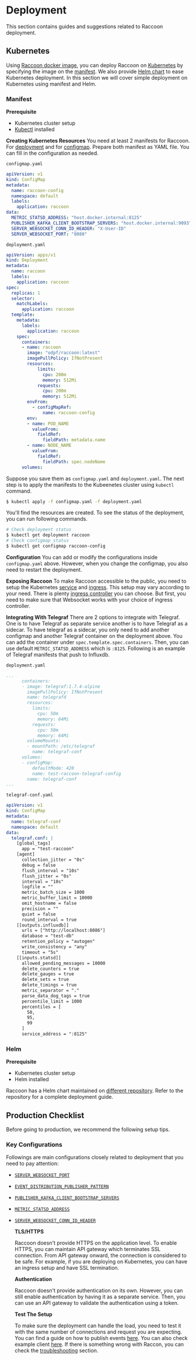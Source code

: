 # Deployment

This section contains guides and suggestions related to Raccoon deployment.

## Kubernetes

Using [Raccoon docker image](https://hub.docker.com/r/odpf/raccoon), you can deploy Raccoon on [Kubernetes](https://kubernetes.io/) by specifying the image on the [manifest](https://kubernetes.io/docs/concepts/workloads/controllers/deployment/#creating-a-deployment). We also provide [Helm chart](https://github.com/odpf/charts/tree/main/stable/raccoon) to ease Kubernetes deployment. In this section we will cover simple deployment on Kubernetes using manifest and Helm.

### Manifest

**Prerequisite**

* Kubernetes cluster setup
* [Kubectl](https://kubernetes.io/docs/tasks/tools/#kubectl) installed

**Creating Kubernetes Resources** You need at least 2 manifests for Raccoon. For [deployment](https://kubernetes.io/docs/concepts/workloads/controllers/deployment) and for [configmap](https://kubernetes.io/docs/tasks/configure-pod-container/configure-pod-configmap/). Prepare both manifest as YAML file. You can fill in the configuration as needed.

`configmap.yaml`

```yaml
apiVersion: v1
kind: ConfigMap
metadata:
  name: raccoon-config
  namespace: default
  labels:
    application: raccoon
data:
  METRIC_STATSD_ADDRESS: "host.docker.internal:8125"
  PUBLISHER_KAFKA_CLIENT_BOOTSTRAP_SERVERS: "host.docker.internal:9093"
  SERVER_WEBSOCKET_CONN_ID_HEADER: "X-User-ID"
  SERVER_WEBSOCKET_PORT: "8080"
```

`deployment.yaml`

```yaml
apiVersion: apps/v1
kind: Deployment
metadata:
  name: raccoon
  labels:
    application: raccoon
spec:
  replicas: 1
  selector:
    matchLabels:
      application: raccoon
  template:
    metadata:
      labels:
        application: raccoon
    spec:
      containers:
      - name: raccoon
        image: "odpf/raccoon:latest"
        imagePullPolicy: IfNotPresent
        resources:
            limits:
              cpu: 200m
              memory: 512Mi
            requests:
              cpu: 200m
              memory: 512Mi
        envFrom:
          - configMapRef:
              name: raccoon-config
        env:
        - name: POD_NAME
          valueFrom:
            fieldRef:
              fieldPath: metadata.name
        - name: NODE_NAME
          valueFrom:
            fieldRef:
              fieldPath: spec.nodeName
      volumes:
```

Suppose you save them as `configmap.yaml` and `deployment.yaml`. The next step is to apply the manifests to the Kubeenetes cluster using `kubectl` command.

```bash
$ kubectl apply -f configmap.yaml -f deployment.yaml
```

You'll find the resources are created. To see the status of the deployment, you can run following commands.

```bash
# Check deployment status
$ kubectl get deployment raccoon
# Check configmap status
$ kubectl get configmap raccoon-config
```

**Configuration** You can add or modify the configurations inside `configmap.yaml` above. However, when you change the configmap, you also need to restart the deployment.

**Exposing Raccoon** To make Raccoon accessible to the public, you need to setup the Kubernetes [service](https://kubernetes.io/docs/concepts/services-networking/service/) and [ingress](https://kubernetes.io/docs/concepts/services-networking/ingress/). This setup may vary according to your need. There is plenty [ingress controller](https://kubernetes.io/docs/concepts/services-networking/ingress-controllers/) you can choose. But first, you need to make sure that Websocket works with your choice of ingress controller.

**Integrating With Telegraf** There are 2 options to integrate with Telegraf. One is to have Telegraf as separate service another is to have Telegraf as a sidecar. To have telegraf as a sidecar, you only need to add another configmap and another Telegraf container on the deployment above. You can add the container under `spec.template.spec.containers`. Then, you can use default `METRIC_STATSD_ADDRESS` which is `:8125`. Following is an example of Telegraf manifests that push to Influxdb.

`deployment.yaml`

```yaml
...
      containers:
      - image: telegraf:1.7.4-alpine
        imagePullPolicy: IfNotPresent
        name: telegrafd
        resources:
          limits:
            cpu: 50m
            memory: 64Mi
          requests:
            cpu: 50m
            memory: 64Mi
        volumeMounts:
        - mountPath: /etc/telegraf
          name: telegraf-conf
      volumes:
      - configMap:
          defaultMode: 420
          name: test-raccoon-telegraf-config
        name: telegraf-conf  
...
```

`telegraf-conf.yaml`

```yaml
apiVersion: v1
kind: ConfigMap
metadata:
  name: telegraf-conf
  namespace: default
data:
  telegraf.conf: |
    [global_tags]
      app = "test-raccoon"
    [agent]
      collection_jitter = "0s"
      debug = false
      flush_interval = "10s"
      flush_jitter = "0s"
      interval = "10s"
      logfile = ""
      metric_batch_size = 1000
      metric_buffer_limit = 10000
      omit_hostname = false
      precision = ""
      quiet = false
      round_interval = true
    [[outputs.influxdb]]
      urls = ["http://localhost:8086"]
      database = "test-db"
      retention_policy = "autogen"
      write_consistency = "any"
      timeout = "5s"
    [[inputs.statsd]]
      allowed_pending_messages = 10000
      delete_counters = true
      delete_gauges = true
      delete_sets = true
      delete_timings = true
      metric_separator = "."
      parse_data_dog_tags = true
      percentile_limit = 1000
      percentiles = [
        50,
        95,
        99
      ]
      service_address = ":8125"
```

### Helm

**Prerequisite**

* Kubernetes cluster setup
* Helm installed

Raccoon has a Helm chart maintained on [different repository](https://github.com/odpf/charts/tree/main/stable/raccoon). Refer to the repository for a complete deployment guide.

## Production Checklist

Before going to production, we recommend the following setup tips.

### Key Configurations

Followings are main configurations closely related to deployment that you need to pay attention:

* [`SERVER_WEBSOCKET_PORT`](https://odpf.gitbook.io/raccoon/reference/configurations#server_websocket_port)
* [`EVENT_DISTRIBUTION_PUBLISHER_PATTERN`](https://odpf.gitbook.io/raccoon/reference/configurations#event_distribution_publisher_pattern)
* [`PUBLISHER_KAFKA_CLIENT_BOOTSTRAP_SERVERS`](https://odpf.gitbook.io/raccoon/reference/configurations#publisher_kafka_client_bootstrap_servers)
* [`METRIC_STATSD_ADDRESS`](https://odpf.gitbook.io/raccoon/reference/configurations#metric_statsd_address)
* [`SERVER_WEBSOCKET_CONN_ID_HEADER`](https://odpf.gitbook.io/raccoon/reference/configurations#server_websocket_conn_id_header)

  **TLS/HTTPS**

  Raccoon doesn't provide HTTPS on the application level. To enable HTTPS, you can maintain API gateway which terminates SSL connection. From API gateway onward, the connection is considered to be safe. For example, if you are deploying on Kubernetes, you can have an ingress setup and have SSL termination.

  **Authentication**

  Raccoon doesn't provide authentication on its own. However, you can still enable authentication by having it as a separate service. Then, you can use an API gateway to validate the authentication using a token.

  **Test The Setup**

  To make sure the deployment can handle the load, you need to test it with the same number of connections and request you are expecting. You can find a guide on how to publish events [here](https://odpf.gitbook.io/raccoon/guides/publishing). You can also check example client [here](https://github.com/goto/raccoon/tree/main/docs/example). If there is something wrong with Raccon, you can check the [troubleshooting](https://odpf.gitbook.io/raccoon/guides/troubleshooting) section.

